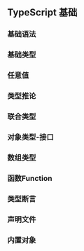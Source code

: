 ## TypeScript 基础
### 基础语法
### 基础类型
### 任意值
### 类型推论
### 联合类型
### 对象类型-接口
### 数组类型
### 函数Function
### 类型断言
### 声明文件
### 内置对象